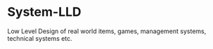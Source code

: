 # System-LLD

Low Level Design of real world items, games, management systems, technical systems etc.